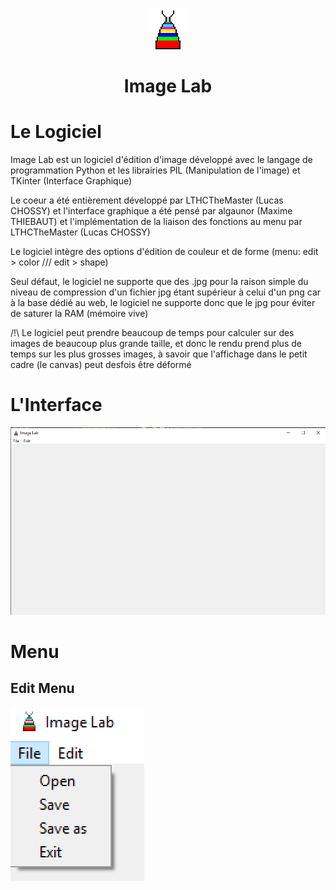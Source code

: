 <div align="center">
<img src="res/icon.png"/>
<h1>Image Lab</h1>
</div>
<div align="left">
</div>

# Le Logiciel

Image Lab est un logiciel d'édition d'image développé avec le langage de programmation Python et les librairies PIL (Manipulation de l'image) et TKinter (Interface Graphique)

Le coeur a été entièrement développé par LTHCTheMaster (Lucas CHOSSY) et l'interface graphique a été pensé par algaunor (Maxime THIEBAUT) et l'implémentation de la liaison des fonctions au menu par LTHCTheMaster (Lucas CHOSSY)

Le logiciel intègre des options d'édition de couleur et de forme (menu: edit > color /// edit > shape)

Seul défaut, le logiciel ne supporte que des .jpg pour la raison simple du niveau de compression d'un fichier jpg étant supérieur à celui d'un png car à la base dédié au web, le logiciel ne supporte donc que le jpg pour éviter de saturer la RAM (mémoire vive)

/!\ Le logiciel peut prendre beaucoup de temps pour calculer sur des images de beaucoup plus grande taille, et donc le rendu prend plus de temps sur les plus grosses images, à savoir que l'affichage dans le petit cadre (le canvas) peut desfois être déformé

# L'Interface
<img src="img_md/interface.png">

# Menu
## Edit Menu
<img src="img_md/edit_menu.png">
